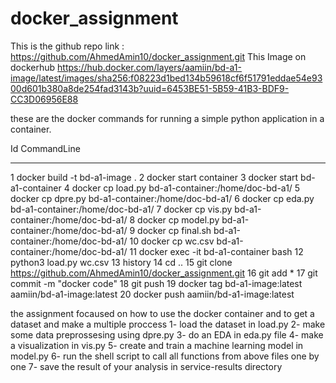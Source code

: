 # docker_assignment


 This is the github repo link :
  https://github.com/AhmedAmin10/docker_assignment.git
 This Image on dockerhub
  https://hub.docker.com/layers/aamiin/bd-a1-image/latest/images/sha256:f08223d1bed134b59618cf6f51791eddae54e9300d601b380a8de254fad3143b?uuid=6453BE51-5B59-41B3-BDF9-CC3D06956E88 

these are the docker commands  for running a simple python application in a container.
  
Id CommandLine
-- -----------
1 docker build -t bd-a1-image .
2 docker start container
3 docker start bd-a1-container
4 docker cp load.py bd-a1-container:/home/doc-bd-a1/
5 docker cp dpre.py bd-a1-container:/home/doc-bd-a1/
6 docker cp eda.py bd-a1-container:/home/doc-bd-a1/
7 docker cp vis.py bd-a1-container:/home/doc-bd-a1/
8 docker cp model.py bd-a1-container:/home/doc-bd-a1/
9 docker cp final.sh bd-a1-container:/home/doc-bd-a1/
10 docker cp wc.csv bd-a1-container:/home/doc-bd-a1/
11 docker exec -it bd-a1-container bash
12 python3 load.py wc.csv
13 history
14 cd ..
15 git clone https://github.com/AhmedAmin10/docker_assignment.git
16 git add *
17 git commit -m "docker code"
18 git push
19 docker tag bd-a1-image:latest aamiin/bd-a1-image:latest
20 docker push aamiin/bd-a1-image:latest

the assignment focaused on how to use the docker container and to get a dataset and make a multiple proccess
1- load the dataset in load.py
2- make some data preprossesing  using dpre.py
3- do an EDA in eda.py file 
4- make a visualization in vis.py 
5-  create and train a machine learning model in model.py
6- run the shell script to call all functions from above files one by one
7- save the result of your analysis in service-results directory
